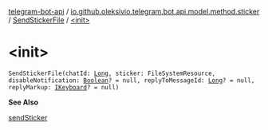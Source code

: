 [telegram-bot-api](../../index.md) / [io.github.oleksivio.telegram.bot.api.model.method.sticker](../index.md) / [SendStickerFile](index.md) / [&lt;init&gt;](./-init-.md)

# &lt;init&gt;

`SendStickerFile(chatId: `[`Long`](https://kotlinlang.org/api/latest/jvm/stdlib/kotlin/-long/index.html)`, sticker: FileSystemResource, disableNotification: `[`Boolean`](https://kotlinlang.org/api/latest/jvm/stdlib/kotlin/-boolean/index.html)`? = null, replyToMessageId: `[`Long`](https://kotlinlang.org/api/latest/jvm/stdlib/kotlin/-long/index.html)`? = null, replyMarkup: `[`IKeyboard`](../../io.github.oleksivio.telegram.bot.api.model.objects.std.keyboard/-i-keyboard.md)`? = null)`

**See Also**

[sendSticker](#)

